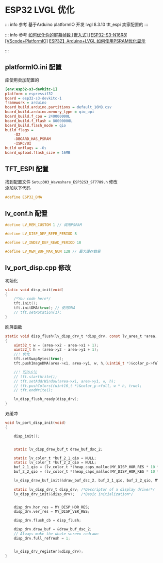 # ESP32 LVGL 优化


::: info 参考
基于Arduino platformIO 开发
lvgl 8.3.10
tft_espi 卖家配置的
:::

::: info 参考
[如何优化你的屏幕帧数 [嵌入式] [ESP32-S3-N16R8] [VScode+PlatformIO]](https://bangumi.tv/blog/344049)
[ESP32】Arduino+LVGL 如何使用PSRAM优化显示](https://blog.csdn.net/JackieCoo/article/details/128581591)

:::

## platformIO.ini 配置
库使用卖加配置的
```ini
[env:esp32-s3-devkitc-1]
platform = espressif32
board = esp32-s3-devkitc-1
framework = arduino
board_build.arduino.partitions = default_16MB.csv
board_build.arduino.memory_type = qio_opi
board_build.f_cpu = 240000000L
board_build.f_flash = 80000000L
board_build.flash_mode = qio
build_flags = 
	-O2
	-DBOARD_HAS_PSRAM
	-ISRC/UI
build_unflags = -Os
board_upload.flash_size = 16MB
```

## TFT_ESPI 配置

找到配置文件 `Setup303_Waveshare_ESP32S3_ST7789.h` 修改  
添加以下代码

```c
#define ESP32_DMA 
```


## lv_conf.h 配置

```c
#define LV_MEM_CUSTOM 1 // 调用PSRAM

#define LV_DISP_DEF_REFR_PERIOD 8 

#define LV_INDEV_DEF_READ_PERIOD 10

#define LV_MEM_BUF_MAX_NUM 128 // 最大缓存数量
```

## lv_port_disp.cpp 修改
初始化
```c
static void disp_init(void)
{
    /*You code here*/
    tft.init();
    tft.initDMA(true); // 使用DMA
    // tft.setRotation(1);
}
```

刷屏函数
```c
static void disp_flush(lv_disp_drv_t *disp_drv, const lv_area_t *area, lv_color_t *color_p)
{
    uint32_t w = (area->x2 - area->x1 + 1);
    uint32_t h = (area->y2 - area->y1 + 1);
    //! 优化
    tft.setSwapBytes(true);
    tft.pushImageDMA(area->x1, area->y1, w, h,(uint16_t *)&color_p->full);

    //! 旧的方法
    // tft.startWrite();
    // tft.setAddrWindow(area->x1, area->y1, w, h);
    // tft.pushColors((uint16_t *)&color_p->full, w * h, true);
    // tft.endWrite();

    lv_disp_flush_ready(disp_drv);
}
```

双缓冲

```c
void lv_port_disp_init(void)
{

    disp_init();


    static lv_disp_draw_buf_t draw_buf_dsc_2;

    static lv_color_t *buf_2_1_qio = NULL;
    static lv_color_t *buf_2_2_qio = NULL;
    buf_2_1_qio = (lv_color_t *)heap_caps_malloc(MY_DISP_HOR_RES * 10 * sizeof(lv_color_t), MALLOC_CAP_SPIRAM);
    buf_2_2_qio = (lv_color_t *)heap_caps_malloc(MY_DISP_HOR_RES * 10 * sizeof(lv_color_t), MALLOC_CAP_SPIRAM);

    lv_disp_draw_buf_init(&draw_buf_dsc_2, buf_2_1_qio, buf_2_2_qio, MY_DISP_HOR_RES * 10); /*Initialize the display buffer*/
    
    static lv_disp_drv_t disp_drv; /*Descriptor of a display driver*/
    lv_disp_drv_init(&disp_drv);   /*Basic initialization*/


    disp_drv.hor_res = MY_DISP_HOR_RES;
    disp_drv.ver_res = MY_DISP_VER_RES;

    disp_drv.flush_cb = disp_flush;

    disp_drv.draw_buf = &draw_buf_dsc_2;
    // Always make the whole screen redrawn
    disp_drv.full_refresh = 1; 


    lv_disp_drv_register(&disp_drv);
}
```







